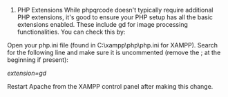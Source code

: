 1. PHP Extensions
While phpqrcode doesn't typically require additional PHP extensions, it's good to ensure your PHP setup has all the basic extensions enabled. These include gd for image processing functionalities. You can check this by:

Open your php.ini file (found in C:\xampp\php\php.ini for XAMPP).
Search for the following line and make sure it is uncommented (remove the ; at the beginning if present):

*extension=gd*


Restart Apache from the XAMPP control panel after making this change.